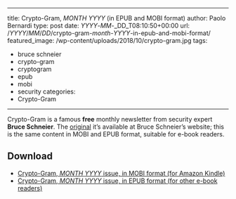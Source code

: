  
---
title: Crypto-Gram, _MONTH_ _YYYY_ (in EPUB and MOBI format)
author: Paolo Bernardi
type: post
date: _YYYY_-_MM_-_DD_T08:10:50+00:00
url: /_YYYY_/_MM_/_DD_/crypto-gram-_month_-_YYYY_-in-epub-and-mobi-format/
featured_image: /wp-content/uploads/2018/10/crypto-gram.jpg
tags:
  - bruce schneier
  - crypto-gram
  - cryptogram
  - epub
  - mobi
  - security
categories:
  - Crypto-Gram

---
Crypto-Gram is a famous **free** monthly newsletter from security expert **Bruce Schneier**. The [original](https://www.schneier.com/crypto-gram.html) it’s available at Bruce Schneier’s website; this is the same content in MOBI and EPUB format, suitable for e-book readers.

## Download

  * [Crypto-Gram, _MONTH_ _YYYY_ issue, in MOBI format (for Amazon Kindle)](/cryptogram/cryptogram-_YYYY_-_MM_.mobi)
  * [Crypto-Gram, _MONTH_ _YYYY_ issue, in EPUB format (for other e-book readers)](/cryptogram/cryptogram-_YYYY_-_MM_.epub)